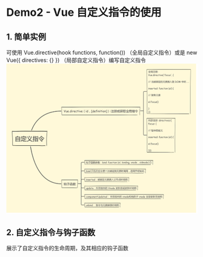 # Demo2 - Vue 自定义指令的使用

## 1. 简单实例
可使用 Vue.directive(hook functions, function()) （全局自定义指令）或是 new Vue({ directives: {} }) （局部自定义指令）编写自定义指令  
![directive](./img/directive.png)

## 2. 自定义指令与钩子函数
展示了自定义指令的生命周期，及其相应的钩子函数